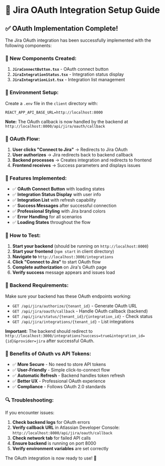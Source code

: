# 🚀 Jira OAuth Integration Setup Guide

## ✅ **OAuth Implementation Complete!**

The Jira OAuth integration has been successfully implemented with the following components:

### **🔧 New Components Created:**

1. **`JiraConnectButton.tsx`** - OAuth connect button
2. **`JiraIntegrationStatus.tsx`** - Integration status display
3. **`JiraIntegrationList.tsx`** - Integration list management

### **🎯 Environment Setup:**

Create a `.env` file in the `client` directory with:

```env
REACT_APP_API_BASE_URL=http://localhost:8000
```

**Note:** The OAuth callback is now handled by the backend at `http://localhost:8000/api/jira/oauth/callback`

### **🔄 OAuth Flow:**

1. **User clicks "Connect to Jira"** → Redirects to Jira OAuth
2. **User authorizes** → Jira redirects back to backend callback
3. **Backend processes** → Creates integration and redirects to frontend
4. **Frontend receives** → Success parameters and displays issues

### **🎨 Features Implemented:**

- ✅ **OAuth Connect Button** with loading states
- ✅ **Integration Status Display** with user info
- ✅ **Integration List** with refresh capability
- ✅ **Success Messages** after successful connection
- ✅ **Professional Styling** with Jira brand colors
- ✅ **Error Handling** for all scenarios
- ✅ **Loading States** throughout the flow

### **🚀 How to Test:**

1. **Start your backend** (should be running on `http://localhost:8000`)
2. **Start your frontend** (`npm start` in client directory)
3. **Navigate to** `http://localhost:3000/integrations`
4. **Click "Connect to Jira"** to start OAuth flow
5. **Complete authorization** on Jira's OAuth page
6. **Verify success** message appears and issues load

### **🔧 Backend Requirements:**

Make sure your backend has these OAuth endpoints working:
- `GET /api/jira/authorize/{tenant_id}` - Generate OAuth URL
- `GET /api/jira/oauth/callback` - Handle OAuth callback (backend)
- `GET /api/jira/status/{tenant_id}/{integration_id}` - Check status
- `GET /api/jira/integrations/{tenant_id}` - List integrations

**Important:** The backend should redirect to `http://localhost:3000/integrations?success=true&integration_id={id}&provider=jira` after successful OAuth.

### **🎯 Benefits of OAuth vs API Tokens:**

- ✅ **More Secure** - No need to store API tokens
- ✅ **User-Friendly** - Simple click-to-connect flow
- ✅ **Automatic Refresh** - Backend handles token refresh
- ✅ **Better UX** - Professional OAuth experience
- ✅ **Compliance** - Follows OAuth 2.0 standards

### **🔍 Troubleshooting:**

If you encounter issues:

1. **Check backend logs** for OAuth errors
2. **Verify callback URL** in Atlassian Developer Console: `http://localhost:8000/api/jira/oauth/callback`
3. **Check network tab** for failed API calls
4. **Ensure backend** is running on port 8000
5. **Verify environment variables** are set correctly

The OAuth integration is now ready to use! 🎉 